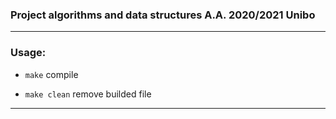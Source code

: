### Project algorithms and data structures A.A. 2020/2021 Unibo
---


### Usage:

- `make`       compile
  
- `make clean`  remove builded file

---


